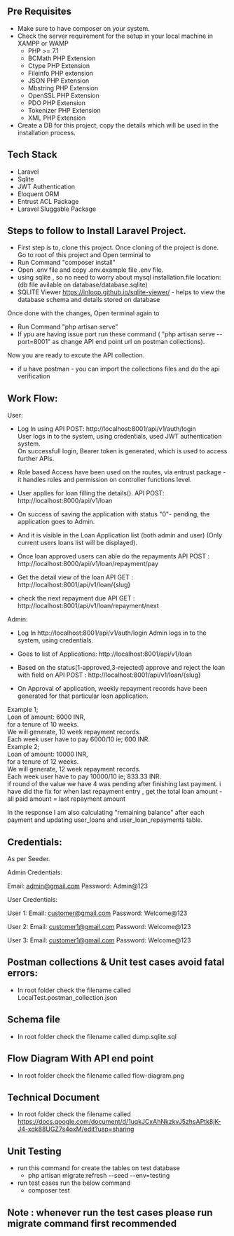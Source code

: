 


## Pre Requisites

- Make sure to have composer on your system.
- Check the server requirement for the setup in your local machine in XAMPP or WAMP
    - PHP >= 7.1 
    - BCMath PHP Extension 
    - Ctype PHP Extension 
    - Fileinfo PHP extension 
    - JSON PHP Extension 
    - Mbstring PHP Extension 
    - OpenSSL PHP Extension 
    - PDO PHP Extension 
    - Tokenizer PHP Extension 
    - XML PHP Extension
- Create a DB for this project, copy the details which will be used in the installation process.

## Tech Stack

- Laravel
- Sqlite
- JWT Authentication
- Eloquent ORM
- Entrust ACL Package
- Laravel Sluggable Package

## Steps to follow to Install Laravel Project.

- First step is to, clone this project.
  Once cloning of the project is done. Go to root of this project and Open terminal to 
- Run Command "composer install"
- Open .env file and copy .env.example file .env file.
- using sqlite , so no need to worry about mysql installation.file location: (db file avilable on database/database.sqlite)
- SQLITE Viewer https://inloop.github.io/sqlite-viewer/  - helps to view the database schema and details stored on database

Once done with the changes, Open terminal again to
- Run Command "php artisan serve" 
- If ypu are having issue port run these command ( "php artisan serve --port=8001" as change API end point url on postman collections).

Now you are ready to excute the API collection.

- if u have postman - you can import the collections files and do the api verification

## Work Flow:

User:

- Log In using API POST: http://localhost:8001/api/v1/auth/login </br>
    User logs in to the system, using credentials, used JWT authentication system. </br>
    On successfull login, Bearer token is generated, which is used to access further APIs.
- Role based Access have been used on the routes, via entrust package - it handles roles and permission on controller functions level.

- User applies for loan filling the details(). API POST: http://localhost:8000/api/v1/loan
- On success of saving the application with status "0"- pending, the application goes to Admin.
- And it is visible in the Loan Application list (both admin and user) (Only current users loans list will be displayed). 
- Once loan approved users can able do the repayments  API POST : http://localhost:8000/api/v1/loan/repayment/pay
- Get the detail view of the loan API GET : http://localhost:8001/api/v1/loan/{slug} 
- check the next repayment due API GET : http://localhost:8001/api/v1/loan/repayment/next

Admin:
- Log In http://localhost:8001/api/v1/auth/login
    Admin logs in to the system, using credentials.
- Goes to list of Applications: http://localhost:8001/api/v1/loan

- Based on the status(1-approved,3-rejected)  approve and reject the loan with field on
API POST : http://localhost:8001/api/v1/loan/{slug} 

- On Approval of application, weekly repayment records have been generated for that particular loan application.

Example 1;</br> Loan of amount: 6000 INR,</br> for a tenure of 10 weeks.</br>
We will generate, 10 week repayment records.</br>
Each week user have to pay 6000/10 ie; 600 INR.</br>
Example 2;</br> Loan of amount: 10000 INR,</br> for a tenure of 12 weeks.</br>
We will generate, 12 week repayment records.</br>
Each week user have to pay 10000/10 ie; 833.33 INR.</br>
if round of the value we have 4 was pending after finishing last payment. i have did the fix for when last repayment entry , get the total loan amount -all paid amount = last repayment amount</br>

In the response I am also calculating "remaining balance" after each payment and updating user_loans and user_loan_repayments table.</br>


## Credentials:
As per Seeder.

Admin Credentials:

Email: admin@gmail.com
Password: Admin@123

User Credentials:

User 1: 
    Email: customer@gmail.com
    Password: Welcome@123

User 2: 
    Email: customer1@gmail.com
    Password: Welcome@123

User 3: 
    Email: customer1@gmail.com
    Password: Welcome@123

## Postman collections & Unit test cases avoid fatal errors:
- In root folder check the filename called LocalTest.postman_collection.json

## Schema file
- In root folder check the filename called dump.sqlite.sql

## Flow Diagram With API end point

- In root folder check the filename called flow-diagram.png

## Technical Document

- In root folder check the filename called https://docs.google.com/document/d/1uqkJCxAhNkzkvJ5zhsAPtk8jK-J4-xqk88UGZ7s4oxM/edit?usp=sharing


## Unit Testing

- run this command for create the tables on test database
    - php artisan migrate:refresh --seed --env=testing
- run test cases run the below command
    - composer test


## Note : whenever run the test cases please run migrate command first recommended
